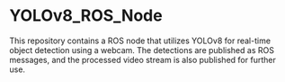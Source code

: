 # YOLOv8_ROS_Node
This repository contains a ROS node that utilizes YOLOv8 for real-time object detection using a webcam. The detections are published as ROS messages, and the processed video stream is also published for further use.
